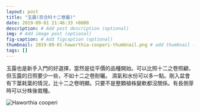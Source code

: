 ```yaml
---
layout: post
title: "玉露(百合科十二卷屬)"
date: 2019-09-01 21:46:33 +0800
description: # Add post description (optional)
img: # Add image post (optional)
fig-caption: # Add figcaption (optional)
thumbnail: 2019-09-01-haworthia-cooperi-thumbnail.png # add thumbnail (optional)
tags: []
---
```

玉露也是新手入門的好選擇，當然是從平價的品種開始。可以比照十二之卷照顧，但玉露的日照要少一些，不如十二之卷耐曬。
濕氣和水份可以多一點。剛入盆會有下葉耗葉的情況，比十二之卷明顯。只要不是整顆植株變軟都沒關係。有長側芽時可以分株後栽種。

![Haworthia cooperi]({{site.baseurl}}/assets/img/2019-09-01-haworthia-cooperi-thumbnail.jpg)
